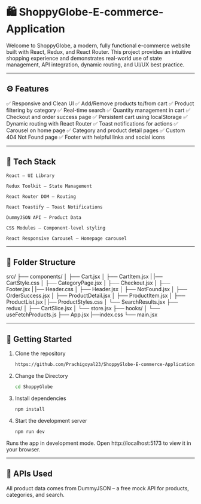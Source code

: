 # 🛍️ ShoppyGlobe-E-commerce-Application

Welcome to ShoppyGlobe, a modern, fully functional e-commerce website built with React, Redux, and React Router. This project provides an intuitive shopping experience and demonstrates real-world use of state management, API integration, dynamic routing, and UI/UX best practice.

---

## ⚙️ Features

✅ Responsive and Clean UI
✅ Add/Remove products to/from cart
✅ Product filtering by category
✅ Real-time search
✅ Quantity management in cart
✅ Checkout and order success page
✅ Persistent cart using localStorage
✅ Dynamic routing with React Router
✅ Toast notifications for actions
✅ Carousel on home page
✅ Category and product detail pages
✅ Custom 404 Not Found page
✅ Footer with helpful links and social icons

---

## 🧩 Tech Stack

    React – UI Library

    Redux Toolkit – State Management

    React Router DOM – Routing

    React Toastify – Toast Notifications

    DummyJSON API – Product Data

    CSS Modules – Component-level styling

    React Responsive Carousel – Homepage carousel

---

## 📁 Folder Structure

src/
├── components/
│   ├── Cart.jsx
│   ├── CartItem.jsx
|   |── CartStyle.css
│   ├── CategoryPage.jsx
│   ├── Checkout.jsx
│   ├── Footer.jsx
|   |── Header.css
│   ├── Header.jsx
│   ├── NotFound.jsx
│   ├── OrderSuccess.jsx
│   ├── ProductDetail.jsx
│   ├── ProductItem.jsx
│   ├── ProductList.jsx
|   |── ProductStyles.css
│   └── SearchResults.jsx
├── redux/
│   ├── CartSlice.jsx
│   └── store.jsx
├── hooks/
│   └── useFetchProducts.js
├── App.jsx
|──index.css
└── main.jsx

---

## 🚀 Getting Started

1. Clone the repository

    ```bash
    https://github.com/Prachigoyal23/ShoppyGlobe-E-commerce-Application-.git

2. Change the Directory

    ```bash
    cd ShoppyGlobe

3. Install dependencies

   ```bash
   npm install

4. Start the development server

   ```bash
   npm run dev

Runs the app in development mode. Open http://localhost:5173 to view it in your browser.

---

## 🛒 APIs Used

All product data comes from DummyJSON – a free mock API for products, categories, and search.


